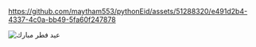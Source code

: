 
https://github.com/maytham553/pythonEid/assets/51288320/e491d2b4-4337-4c0a-bb49-5fa60f247878


![عيد فطر مبارك](https://github.com/maytham553/pythonEid/assets/51288320/a3b47a3c-57e3-4849-af8d-cbabe1676c14)




